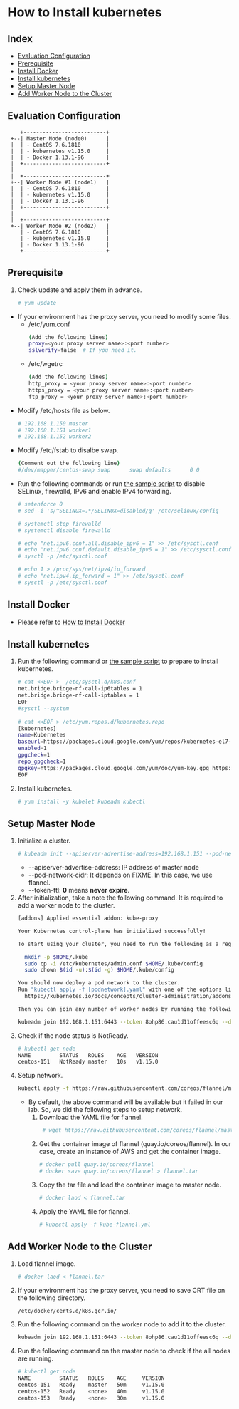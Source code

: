 # How to Install kubernetes
## Index
- [Evaluation Configuration](#Evaluation-Configuration)
- [Prerequisite](#Prerequisite)
- [Install Docker](#Install-Docker)
- [Install kubernetes](#Install-kubernetes)
- [Setup Master Node](#Setup-Master-Node)
- [Add Worker Node to the Cluster](#Add-Worker-Node-to-the-Cluster)

## Evaluation Configuration
```
    +--------------------------+
 +--| Master Node (node0)      |
 |  | - CentOS 7.6.1810        |
 |  | - kubernetes v1.15.0     |
 |  | - Docker 1.13.1-96       |
 |  +--------------------------+
 |
 |  +--------------------------+
 +--| Worker Node #1 (node1)   |
 |  | - CentOS 7.6.1810        |
 |  | - kubernetes v1.15.0     |
 |  | - Docker 1.13.1-96       |
 |  +--------------------------+
 |
 |  +--------------------------+
 +--| Worker Node #2 (node2)   |
    | - CentOS 7.6.1810        |
    | - kubernetes v1.15.0     |
    | - Docker 1.13.1-96       |
    +--------------------------+
```

## Prerequisite
1. Check update and apply them in advance.
   ```bash
   # yum update
   ```
- If your environment has the proxy server, you need to modify some files.
  - /etc/yum.conf
    ```bash
    (Add the following lines)
    proxy=<your proxy server name>:<port number>
    sslverify=false  # If you need it.
    ```
  - /etc/wgetrc
    ```bash
    (Add the following lines)
    http_proxy = <your proxy server name>:<port number>
    https_proxy = <your proxy server name>:<port number>
    ftp_proxy = <your proxy server name>:<port number>
    ```
- Modify /etc/hosts file as below.
  ```bash
  # 192.168.1.150 master
  # 192.168.1.151 worker1
  # 192.168.1.152 worker2
  ```
- Modify /etc/fstab to disalbe swap.
  ```bash
  (Comment out the following line)
  #/dev/mapper/centos-swap swap      swap defaults      0 0
  ```
- Run the following commands or run [the sample script](#https://github.com/EXPRESSCLUSTER/kubernetes/blob/master/script/01_setup4k8s.sh) to disable SELinux, firewalld, IPv6 and enable IPv4 forwarding.
  ```bash
  # setenforce 0
  # sed -i 's/^SELINUX=.*/SELINUX=disabled/g' /etc/selinux/config

  # systemctl stop firewalld
  # systemctl disable firewalld

  # echo "net.ipv6.conf.all.disable_ipv6 = 1" >> /etc/sysctl.conf
  # echo "net.ipv6.conf.default.disable_ipv6 = 1" >> /etc/sysctl.conf
  # sysctl -p /etc/sysctl.conf

  # echo 1 > /proc/sys/net/ipv4/ip_forward
  # echo "net.ipv4.ip_forward = 1" >> /etc/sysctl.conf
  # sysctl -p /etc/sysctl.conf
  ```

## Install Docker
- Please refer to [How to Install Docker](https://github.com/EXPRESSCLUSTER/Docker/blob/master/HowToInstallDocker.md)

## Install kubernetes
1. Run the following command or [the sample script](https://github.com/EXPRESSCLUSTER/kubernetes/blob/master/script/02_setup4k8s.sh) to prepare to install kubernetes.
   ```bash
   # cat <<EOF >  /etc/sysctl.d/k8s.conf
   net.bridge.bridge-nf-call-ip6tables = 1
   net.bridge.bridge-nf-call-iptables = 1
   EOF
   #sysctl --system
 
   # cat <<EOF > /etc/yum.repos.d/kubernetes.repo
   [kubernetes]
   name=Kubernetes
   baseurl=https://packages.cloud.google.com/yum/repos/kubernetes-el7-x86_64
   enabled=1
   gpgcheck=1
   repo_gpgcheck=1
   gpgkey=https://packages.cloud.google.com/yum/doc/yum-key.gpg https://packages.cloud.google.com/yum/doc/rpm-package-key.gpg
   EOF
   ```
 1. Install kubernetes.
    ```bash
    # yum install -y kubelet kubeadm kubectl
    ```

## Setup Master Node
1. Initialize a cluster.
   ```bash
   # kubeadm init --apiserver-advertise-address=192.168.1.151 --pod-network-cidr=10.244.0.0/16  --token-ttl 0
   ```
   - --apiserver-advertise-address: IP address of master node
   - --pod-network-cidr: It depends on FIXME. In this case, we use flannel.
   - --token-ttl: **0** means **never expire**.
1. After initialization, take a note the following command. It is required to add a worker node to the cluster.
   ```bash
   [addons] Applied essential addon: kube-proxy
   
   Your Kubernetes control-plane has initialized successfully!
   
   To start using your cluster, you need to run the following as a regular user:
   
     mkdir -p $HOME/.kube
     sudo cp -i /etc/kubernetes/admin.conf $HOME/.kube/config
     sudo chown $(id -u):$(id -g) $HOME/.kube/config
   
   You should now deploy a pod network to the cluster.
   Run "kubectl apply -f [podnetwork].yaml" with one of the options listed at:
     https://kubernetes.io/docs/concepts/cluster-administration/addons/
   
   Then you can join any number of worker nodes by running the following on each as root:
   
   kubeadm join 192.168.1.151:6443 --token 8ohp86.cau1d11offeesc6q --discovery-token-ca-cert-hash sha256:eeb9e3cb74e3652c8a699ec4812131b771ae6eb788e4a4e0b6ec58193eb90241
   ```
1. Check if the node status is NotReady.
   ```bash
   # kubectl get node
   NAME         STATUS   ROLES    AGE   VERSION
   centos-151   NotReady master   10s   v1.15.0
   ```
1. Setup network. 
   ```bash
   kubectl apply -f https://raw.githubusercontent.com/coreos/flannel/master/Documentation/kube-flannel.yml
   ```
   - By default, the above command will be available but it failed in our lab. So, we did the following steps to setup network.
     1. Download the YAML file for flannel.
        ```bash
         # wget https://raw.githubusercontent.com/coreos/flannel/master/Documentation/kube-flannel.yml --no-check-certificate
        ```
     1. Get the container image of flannel (quay.io/coreos/flannel). In our case, create an instance of AWS and get the container image.
        ```bash
        # docker pull quay.io/coreos/flannel
        # docker save quay.io/coreos/flannel > flannel.tar
        ```
     1. Copy the tar file and load the container image to master node.
        ```bash
        # docker laod < flannel.tar
        ```
     1. Apply the YAML file for flannel.
        ```bash
        # kubectl apply -f kube-flannel.yml
        ```

## Add Worker Node to the Cluster
1. Load flannel image.
   ```bash
   # docker laod < flannel.tar
   ```
1. If your environment has the proxy server, you need to save CRT file on the following directory.
   ```
   /etc/docker/certs.d/k8s.gcr.io/
   ```
1. Run the following command on the worker node to add it to the cluster.
   ```bash
   kubeadm join 192.168.1.151:6443 --token 8ohp86.cau1d11offeesc6q --discovery-token-ca-cert-hash sha256:eeb9e3cb74e3652c8a699ec4812131b771ae6eb788e4a4e0b6ec58193eb90241
   ```
1. Run the following command on the master node to check if the all nodes are running.
   ```bash
   # kubectl get node
   NAME         STATUS   ROLES    AGE     VERSION
   centos-151   Ready    master   50m     v1.15.0
   centos-152   Ready    <none>   40m     v1.15.0
   centos-153   Ready    <none>   30m     v1.15.0
   ```